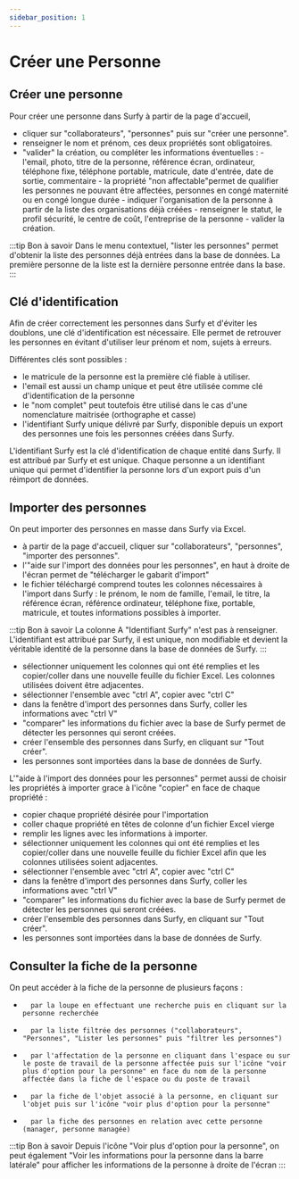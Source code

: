 ```yaml
---
sidebar_position: 1
---
```

# Créer une Personne


## Créer une personne

<Youtube code="eBXD7Atx9Dg"/>

Pour créer une personne dans Surfy à partir de la page d'accueil,
-   cliquer sur "collaborateurs", "personnes" puis sur "créer une personne". 
-   renseigner le nom et prénom, ces deux propriétés sont obligatoires.
-   "valider" la création, ou compléter les informations éventuelles : 
        -   l'email, photo, titre de la personne, référence écran, ordinateur, téléphone fixe, téléphone portable, matricule, date d'entrée, date de sortie, commentaire
        -   la propriété "non affectable"permet de qualifier les personnes ne pouvant être affectées, personnes en congé maternité ou en congé longue durée
        -   indiquer l'organisation de la personne à partir de la liste des organisations déjà créées
        -   renseigner le statut, le profil sécurité, le centre de coût, l'entreprise de la personne
        -   valider la création.

:::tip Bon à savoir
 Dans le menu contextuel, "lister les personnes" permet d'obtenir la liste des personnes déjà entrées dans la base de données. La première personne de la liste est la dernière personne entrée dans la base.
 :::


## Clé d'identification

Afin de créer correctement les personnes dans Surfy et d'éviter les doublons, une clé d'identification est nécessaire. Elle permet de retrouver les personnes en évitant d'utiliser leur prénom et nom, sujets à erreurs.

Différentes clés sont possibles :

-   le matricule de la personne est la première clé fiable à utiliser.
-   l'email est aussi un champ unique et peut être utilisée comme clé d'identification de la personne
-   le "nom complet" peut toutefois être utilisé dans le cas d'une nomenclature maitrisée (orthographe et casse)
-   l'identifiant Surfy unique délivré par Surfy, disponible depuis un export des personnes une fois les personnes créées dans Surfy.

L'identifiant Surfy est la clé d'identification de chaque entité dans Surfy. Il est attribué par Surfy et est unique.
Chaque personne a un identifiant unique qui permet d'identifier la personne lors d'un export puis d'un réimport de données.


## Importer des personnes 

<Youtube code="J-SiqS2Wq8I"/>

On peut importer des personnes en masse dans Surfy via Excel.

-   à partir de la page d'accueil, cliquer sur "collaborateurs", "personnes", "importer des personnes".
-   l'"aide sur l'import des données pour les personnes", en haut à droite de l'écran permet de "télécharger le gabarit d'import"
-   le fichier téléchargé comprend toutes les colonnes nécessaires à l'import dans Surfy : le prénom, le nom de famille, l'email, le titre, la référence écran, référence ordinateur, téléphone fixe, portable, matricule, et toutes informations possibles à importer.

:::tip Bon à savoir
La colonne A "Identifiant Surfy" n'est pas à renseigner. L'identifiant est attribué par Surfy, il est unique, non modifiable et devient la véritable identité de la personne dans la base de données de Surfy.
:::

-   sélectionner uniquement les colonnes qui ont été remplies et les copier/coller dans une nouvelle feuille du fichier Excel. Les colonnes utilisées doivent être adjacentes.
 -  sélectionner l'ensemble avec "ctrl A", copier avec "ctrl C"
 -  dans la fenêtre d'import des personnes dans Surfy, coller les informations avec "ctrl V"
 -  "comparer" les informations du fichier avec la base de Surfy permet de détecter les personnes qui seront créées.
 -  créer l'ensemble des personnes dans Surfy, en cliquant sur "Tout créer".
 -  les personnes sont importées dans la base de données de Surfy.


L'"aide à l'import des données pour les personnes" permet aussi de choisir les propriétés à importer grace à l'icône "copier" en face de chaque propriété :
 
-   copier chaque propriété désirée pour l'importation
-   coller chaque propriété en têtes de colonne d'un fichier Excel vierge
-   remplir les lignes avec les informations à importer.
-   sélectionner uniquement les colonnes qui ont été remplies et les copier/coller dans une nouvelle feuille du fichier Excel afin que les colonnes utilisées soient adjacentes.
 -  sélectionner l'ensemble avec "ctrl A", copier avec "ctrl C"
 -  dans la fenêtre d'import des personnes dans Surfy, coller les informations avec "ctrl V"
 -  "comparer" les informations du fichier avec la base de Surfy permet de détecter les personnes qui seront créées.
 -  créer l'ensemble des personnes dans Surfy, en cliquant sur "Tout créer".
 -  les personnes sont importées dans la base de données de Surfy.


## Consulter la fiche de la personne

On peut accéder à la fiche de la personne de plusieurs façons :

-       par la loupe en effectuant une recherche puis en cliquant sur la personne recherchée
-       par la liste filtrée des personnes ("collaborateurs", "Personnes", "Lister les personnes" puis "filtrer les personnes")
-       par l'affectation de la personne en cliquant dans l'espace ou sur le poste de travail de la personne affectée puis sur l'icône "voir plus d'option pour la personne" en face du nom de la personne affectée dans la fiche de l'espace ou du poste de travail
-       par la fiche de l'objet associé à la personne, en cliquant sur l'objet puis sur l'icône "voir plus d'option pour la personne"
-       par la fiche des personnes en relation avec cette personne (manager, personne managée)

:::tip Bon à savoir
Depuis l'icône "Voir plus d'option pour la personne", on peut également "Voir les informations pour la personne dans la barre latérale" pour afficher les informations de la personne à droite de l'écran
:::
